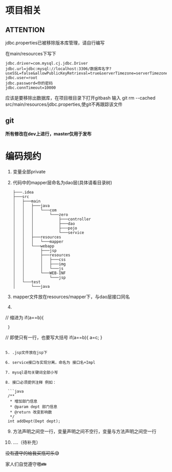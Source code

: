 # 项目相关

## ATTENTION

jdbc.properties已被移除版本库管理，请自行编写

在main/resources下写下

```
jdbc.driver=com.mysql.cj.jdbc.Driver
jdbc.url=jdbc:mysql://localhost:3306/数据库名字?useSSL=false&allowPublicKeyRetrieval=true&serverTimezone=serverTimezone=GMT%2B8
jdbc.user=root
jdbc.password=你的密码
jdbc.connTimeout=10000
```

应该是要移除出数据库，在项目根目录下打开gitbash 输入 git rm --cached src/main/resources/jdbc.properties,使git不再跟踪该文件

## git

**所有修改在dev上进行，master仅用于发布**

# 编码规约

1. 变量全部private

2. 代码中的mapper层命名为dao层(具体请看目录树)

   ```
   ├───.idea
   ├───src
   │   ├───main
   │   │   ├───java
   │   │   │   └───com
   │   │   │       └───zero
   │   │   │           ├───controller
   │   │   │           ├───dao
   │   │   │           ├───pojo
   │   │   │           └───service
   │   │   ├───resources
   │   │   │   └───mapper
   │   │   └───webapp
   │   │       ├───jsp
   │   │       ├───resources
   │   │       │   ├───css
   │   │       │   ├───img
   │   │       │   └───js
   │   │       └───WEB-INF
   │   │           └───jsp
   │   └───test
   │       └───java
   ```

   

3. mapper文件放在resources/mapper下，与dao层接口同名

4. ```java
  //   缩进为
     if(a==b){
         
     }
  //   即使只有一行，也要写大括号
     if(a==b){
         a=c;
     }
  ```

5. .jsp文件放在jsp下

6. service接口与实现分离，命名为 接口名+Impl

7. mysql语句关键词全部小写

8. 接口必须提供注释 例如：

   ```java
   /**
    * 增加部门信息
    * @param dept 部门信息
    * @return 改变影响数
    */
   int addDept(Dept dept);
   ```

9. 方法声明之间空一行，变量声明之间不空行，变量与方法声明之间空一行

10. ....（待补充）

~~没有遵守的给我买瓶可乐~~:sweat_smile:

家人们自觉遵守嗷:family: